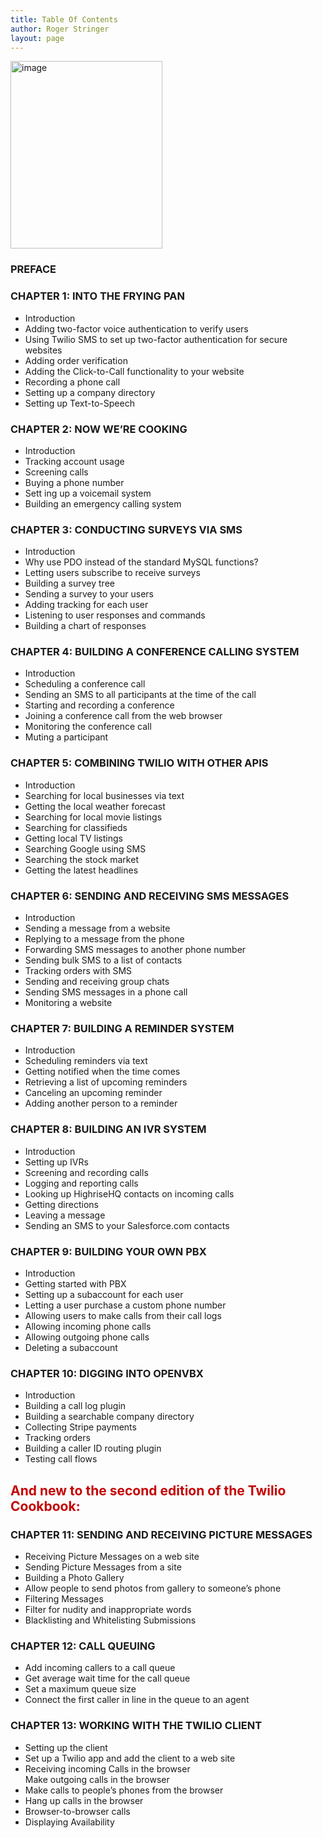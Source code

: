 ```yaml
---
title: Table Of Contents
author: Roger Stringer
layout: page
---
```

<img src="http://twiliocookbook.com/wp/wp-content/uploads/2014/03/image-243x300.jpg" alt="image" width="243" height="300" class="alignright size-medium wp-image-33" />

### PREFACE

### CHAPTER 1: INTO THE FRYING PAN

  * Introduction
  * Adding two-factor voice authentication to verify users
  * Using Twilio SMS to set up two-factor authentication for secure websites
  * Adding order verification
  * Adding the Click-to-Call functionality to your website
  * Recording a phone call
  * Setting up a company directory
  * Setting up Text-to-Speech

### CHAPTER 2: NOW WE&#8217;RE COOKING

  * Introduction
  * Tracking account usage
  * Screening calls
  * Buying a phone number
  * Sett ing up a voicemail system
  * Building an emergency calling system

### CHAPTER 3: CONDUCTING SURVEYS VIA SMS

  * Introduction
  * Why use PDO instead of the standard MySQL functions?
  * Letting users subscribe to receive surveys
  * Building a survey tree
  * Sending a survey to your users
  * Adding tracking for each user
  * Listening to user responses and commands
  * Building a chart of responses

### CHAPTER 4: BUILDING A CONFERENCE CALLING SYSTEM

  * Introduction
  * Scheduling a conference call
  * Sending an SMS to all participants at the time of the call
  * Starting and recording a conference
  * Joining a conference call from the web browser
  * Monitoring the conference call
  * Muting a participant

### CHAPTER 5: COMBINING TWILIO WITH OTHER APIS

  * Introduction
  * Searching for local businesses via text
  * Getting the local weather forecast
  * Searching for local movie listings
  * Searching for classifieds
  * Getting local TV listings
  * Searching Google using SMS
  * Searching the stock market
  * Getting the latest headlines

### CHAPTER 6: SENDING AND RECEIVING SMS MESSAGES

  * Introduction
  * Sending a message from a website
  * Replying to a message from the phone
  * Forwarding SMS messages to another phone number
  * Sending bulk SMS to a list of contacts
  * Tracking orders with SMS
  * Sending and receiving group chats
  * Sending SMS messages in a phone call
  * Monitoring a website

### CHAPTER 7: BUILDING A REMINDER SYSTEM

  * Introduction
  * Scheduling reminders via text
  * Getting notified when the time comes
  * Retrieving a list of upcoming reminders
  * Canceling an upcoming reminder
  * Adding another person to a reminder

### CHAPTER 8: BUILDING AN IVR SYSTEM

  * Introduction
  * Setting up IVRs
  * Screening and recording calls
  * Logging and reporting calls
  * Looking up HighriseHQ contacts on incoming calls
  * Getting directions
  * Leaving a message
  * Sending an SMS to your Salesforce.com contacts

### CHAPTER 9: BUILDING YOUR OWN PBX

  * Introduction
  * Getting started with PBX
  * Setting up a subaccount for each user
  * Letting a user purchase a custom phone number
  * Allowing users to make calls from their call logs
  * Allowing incoming phone calls
  * Allowing outgoing phone calls
  * Deleting a subaccount

### CHAPTER 10: DIGGING INTO OPENVBX

  * Introduction
  * Building a call log plugin
  * Building a searchable company directory
  * Collecting Stripe payments
  * Tracking orders
  * Building a caller ID routing plugin
  * Testing call flows

<h2 style="color: #c40404;">
  And new to the second edition of the Twilio Cookbook:
</h2>

### CHAPTER 11: SENDING AND RECEIVING PICTURE MESSAGES

  * Receiving Picture Messages on a web site
  * Sending Picture Messages from a site
  * Building a Photo Gallery
  * Allow people to send photos from gallery to someone’s phone
  * Filtering Messages
  * Filter for nudity and inappropriate words
  * Blacklisting and Whitelisting Submissions

### CHAPTER 12: CALL QUEUING

  * Add incoming callers to a call queue
  * Get average wait time for the call queue
  * Set a maximum queue size
  * Connect the first caller in line in the queue to an agent

### CHAPTER 13: WORKING WITH THE TWILIO CLIENT

  * Setting up the client
  * Set up a Twilio app and add the client to a web site
  * Receiving incoming Calls in the browser  
    Make outgoing calls in the browser
  * Make calls to people’s phones from the browser
  * Hang up calls in the browser
  * Browser-to-browser calls
  * Displaying Availability
